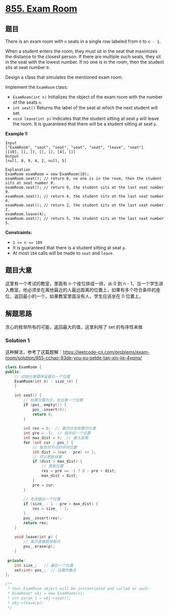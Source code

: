 # [855. Exam Room](https://leetcode-cn.com/problems/exam-room/)

## 题目

There is an exam room with `n` seats in a single row labeled from `0` to `n - 1`.

When a student enters the room, they must sit in the seat that maximizes the distance to the closest person. If there are multiple such seats, they sit in the seat with the lowest number. If no one is in the room, then the student sits at seat number `0`.

Design a class that simulates the mentioned exam room.

Implement the `ExamRoom` class:

- `ExamRoom(int n)` Initializes the object of the exam room with the number of the seats `n`.
- `int seat()` Returns the label of the seat at which the next student will set.
- `void leave(int p)` Indicates that the student sitting at seat `p` will leave the room. It is guaranteed that there will be a student sitting at seat `p`.

 

**Example 1:**

```
Input
["ExamRoom", "seat", "seat", "seat", "seat", "leave", "seat"]
[[10], [], [], [], [], [4], []]
Output
[null, 0, 9, 4, 2, null, 5]

Explanation
ExamRoom examRoom = new ExamRoom(10);
examRoom.seat(); // return 0, no one is in the room, then the student sits at seat number 0.
examRoom.seat(); // return 9, the student sits at the last seat number 9.
examRoom.seat(); // return 4, the student sits at the last seat number 4.
examRoom.seat(); // return 2, the student sits at the last seat number 2.
examRoom.leave(4);
examRoom.seat(); // return 5, the student sits at the last seat number 5.
```

 

**Constraints:**

- `1 <= n <= 109`
- It is guaranteed that there is a student sitting at seat `p`.
- At most `104` calls will be made to `seat` and `leave`.

## 题目大意

这里有一个考试的教室，里面有 n 个座位排成一排，从 0 到 n - 1，当一个学生进入教室，他必须坐在离他最近的人最远距离的位置上，如果有多个符合条件的座位，返回最小的一个，如果教室里面没有人，学生应该坐在 0 位置上。

## 解题思路

贪心的枚举所有的可能，返回最大的值，这里利用了 set 的有序性来做

### Solution 1

这种解法，参考了这篇题解：https://leetcode-cn.com/problems/exam-room/solution/855-cchao-93de-you-xu-setde-tan-xin-jie-4ypnq/

`````c++
class ExamRoom {
public:
    // 初始化需要保留最后一个位置
    ExamRoom(int n) : size_(n) {
    }
    
    int seat() {
        // 如果位置为空，坐在第一个位置
        if (pos_.empty()) {
            pos_.insert(0);
            return 0;
        }
        
        int res = 0;  // 最终应该放置的位置
        int pre = -1;  // 保存前一个位置
        int max_dist = 0;  // 最大距离
        for (int cur : pos_) {
            // 取相邻节点的中间位置
            int dist = (cur - pre) >> 1;
            // 可以更新结果
            if (dist > max_dist) {
                // 更新位置
                res = pre == -1 ? 0 : pre + dist;
                max_dist = dist;
            }
            pre = cur;
        }
        
        // 考虑最后一个位置
        if (size_ - 1 - pre > max_dist) {
            res = size_ - 1;
        }
        pos_.insert(res);
        return res;
    }
    
    void leave(int p) {
        // 离开直接删除即可
        pos_.erase(p);
    }
    　
 private:
    int size_;   // 最后一个位置
    set<int> pos_;  // 位置的集合
};

/**
 * Your ExamRoom object will be instantiated and called as such:
 * ExamRoom* obj = new ExamRoom(n);
 * int param_1 = obj->seat();
 * obj->leave(p);
 */
`````

